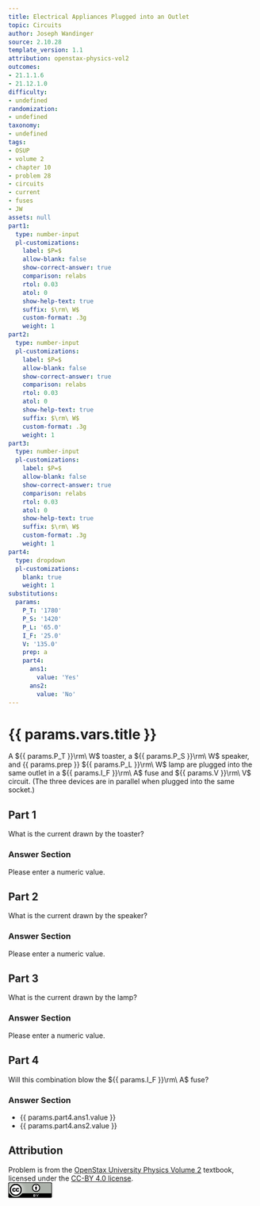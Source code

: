 ```yaml
---
title: Electrical Appliances Plugged into an Outlet
topic: Circuits
author: Joseph Wandinger
source: 2.10.28
template_version: 1.1
attribution: openstax-physics-vol2
outcomes:
- 21.1.1.6
- 21.12.1.0
difficulty:
- undefined
randomization:
- undefined
taxonomy:
- undefined
tags:
- OSUP
- volume 2
- chapter 10
- problem 28
- circuits
- current
- fuses
- JW
assets: null
part1:
  type: number-input
  pl-customizations:
    label: $P=$
    allow-blank: false
    show-correct-answer: true
    comparison: relabs
    rtol: 0.03
    atol: 0
    show-help-text: true
    suffix: $\rm\ W$
    custom-format: .3g
    weight: 1
part2:
  type: number-input
  pl-customizations:
    label: $P=$
    allow-blank: false
    show-correct-answer: true
    comparison: relabs
    rtol: 0.03
    atol: 0
    show-help-text: true
    suffix: $\rm\ W$
    custom-format: .3g
    weight: 1
part3:
  type: number-input
  pl-customizations:
    label: $P=$
    allow-blank: false
    show-correct-answer: true
    comparison: relabs
    rtol: 0.03
    atol: 0
    show-help-text: true
    suffix: $\rm\ W$
    custom-format: .3g
    weight: 1
part4:
  type: dropdown
  pl-customizations:
    blank: true
    weight: 1
substitutions:
  params:
    P_T: '1780'
    P_S: '1420'
    P_L: '65.0'
    I_F: '25.0'
    V: '135.0'
    prep: a
    part4:
      ans1:
        value: 'Yes'
      ans2:
        value: 'No'
---
```

# {{ params.vars.title }}
A ${{ params.P_T }}\rm\ W$ toaster, a ${{ params.P_S }}\rm\ W$ speaker, and {{ params.prep }} ${{ params.P_L }}\rm\ W$ lamp are plugged into the same outlet in a ${{ params.I_F }}\rm\ A$ fuse and ${{ params.V }}\rm\ V$ circuit.
(The three devices are in parallel when plugged into the same socket.)

## Part 1

What is the current drawn by the toaster?

### Answer Section

Please enter a numeric value.

## Part 2

What is the current drawn by the speaker?

### Answer Section

Please enter a numeric value.

## Part 3

What is the current drawn by the lamp?

### Answer Section

Please enter a numeric value.

## Part 4

Will this combination blow the ${{ params.I_F }}\rm\ A$ fuse?

### Answer Section

- {{ params.part4.ans1.value }}
- {{ params.part4.ans2.value }}

## Attribution

Problem is from the [OpenStax University Physics Volume 2](https://openstax.org/details/books/university-physics-volume-2) textbook, licensed under the [CC-BY 4.0 license](https://creativecommons.org/licenses/by/4.0/).<br>![Image representing the Creative Commons 4.0 BY license.](https://raw.githubusercontent.com/firasm/bits/master/by.png)